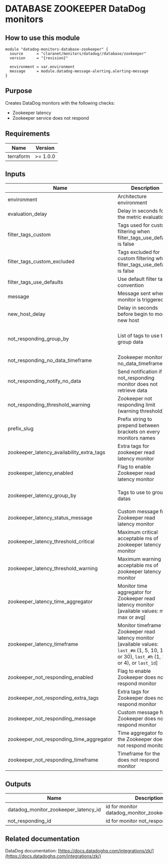 # DATABASE ZOOKEEPER DataDog monitors

## How to use this module

```hcl
module "datadog-monitors-database-zookeeper" {
  source      = "claranet/monitors/datadog//database/zookeeper"
  version     = "{revision}"

  environment = var.environment
  message     = module.datadog-message-alerting.alerting-message
}

```

## Purpose

Creates DataDog monitors with the following checks:

- Zookeeper latency
- Zookeeper service does not respond

## Requirements

| Name      | Version  |
| --------- | -------- |
| terraform | >= 1.0.0 |

## Inputs

| Name                                      | Description                                                                                                                                    | Type           | Default                                    | Required |
| ----------------------------------------- | ---------------------------------------------------------------------------------------------------------------------------------------------- | -------------- | ------------------------------------------ | :------: |
| environment                               | Architecture environment                                                                                                                       | `string`       | n/a                                        |   yes    |
| evaluation_delay                          | Delay in seconds for the metric evaluation                                                                                                     | `number`       | `15`                                       |    no    |
| filter_tags_custom                        | Tags used for custom filtering when filter_tags_use_defaults is false                                                                          | `string`       | `"*"`                                      |    no    |
| filter_tags_custom_excluded               | Tags excluded for custom filtering when filter_tags_use_defaults is false                                                                      | `string`       | `""`                                       |    no    |
| filter_tags_use_defaults                  | Use default filter tags convention                                                                                                             | `string`       | `"true"`                                   |    no    |
| message                                   | Message sent when a monitor is triggered                                                                                                       | `any`          | n/a                                        |   yes    |
| new_host_delay                            | Delay in seconds before begin to monitor new host                                                                                              | `number`       | `300`                                      |    no    |
| not_responding_group_by                   | List of tags to use to group data                                                                                                              | `list(string)` | <pre>[<br> "host",<br> "server"<br>]</pre> |    no    |
| not_responding_no_data_timeframe          | Zookeeper monitor no_data_timeframe                                                                                                            | `number`       | `10`                                       |    no    |
| not_responding_notify_no_data             | Send notification if not_responding monitor does not retrieve data                                                                             | `bool`         | `true`                                     |    no    |
| not_responding_threshold_warning          | Zookeeper not responding limit (warning threshold)                                                                                             | `number`       | `3`                                        |    no    |
| prefix_slug                               | Prefix string to prepend between brackets on every monitors names                                                                              | `string`       | `""`                                       |    no    |
| zookeeper_latency_availability_extra_tags | Extra tags for zookeeper read latency monitor                                                                                                  | `list(string)` | `[]`                                       |    no    |
| zookeeper_latency_enabled                 | Flag to enable Zookeeper read latency monitor                                                                                                  | `string`       | `"true"`                                   |    no    |
| zookeeper_latency_group_by                | Tags to use to group datas                                                                                                                     | `list(string)` | <pre>[<br> "host"<br>]</pre>               |    no    |
| zookeeper_latency_status_message          | Custom message for Zookeeper read latency monitor                                                                                              | `string`       | `""`                                       |    no    |
| zookeeper_latency_threshold_critical      | Maximum critical acceptable ms of zookeeper latency monitor                                                                                    | `number`       | `300000`                                   |    no    |
| zookeeper_latency_threshold_warning       | Maximum warning acceptable ms of zookeeper latency monitor                                                                                     | `number`       | `250000`                                   |    no    |
| zookeeper_latency_time_aggregator         | Monitor time aggregator for Zookeeper read latency monitor [available values: min, max or avg]                                                 | `string`       | `"avg"`                                    |    no    |
| zookeeper_latency_timeframe               | Monitor timeframe for Zookeeper read latency monitor [available values: `last_#m` (1, 5, 10, 15, or 30), `last_#h` (1, 2, or 4), or `last_1d`] | `string`       | `"last_15m"`                               |    no    |
| zookeeper_not_responding_enabled          | Flag to enable Zookeeper does not respond monitor                                                                                              | `string`       | `"true"`                                   |    no    |
| zookeeper_not_responding_extra_tags       | Extra tags for Zookeeper does not respond monitor                                                                                              | `list(string)` | `[]`                                       |    no    |
| zookeeper_not_responding_message          | Custom message for Zookeeper does not respond monitor                                                                                          | `string`       | `""`                                       |    no    |
| zookeeper_not_responding_time_aggregator  | Time aggregator for the Zookeeper does not respond monitor                                                                                     | `string`       | `"avg"`                                    |    no    |
| zookeeper_not_responding_timeframe        | Timeframe for the does not respond monitor                                                                                                     | `string`       | `"last_5m"`                                |    no    |

## Outputs

| Name                                 | Description                                      |
| ------------------------------------ | ------------------------------------------------ |
| datadog_monitor_zookeeper_latency_id | id for monitor datadog_monitor_zookeeper_latency |
| not_responding_id                    | id for monitor not_responding                    |

## Related documentation

DataDog documentation: [https://docs.datadoghq.com/integrations/zk/](https://docs.datadoghq.com/integrations/zk/)
